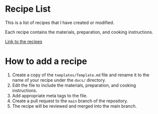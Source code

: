# Recipe List

This is a list of recipes that I have created or modified.

Each recipe contains the materials, preparation, and cooking instructions.

[Link to the recipes](https://cuisine.marksong.tech)

# How to add a recipe

1. Create a copy of the `templates/Template.md` file and rename it to the name of your recipe under the `docs/` directory.
2. Edit the file to include the materials, preparation, and cooking instructions.
3. Add appropriate meta tags to the file.
4. Create a pull request to the `main` branch of the repository.
5. The recipe will be reviewed and merged into the main branch.